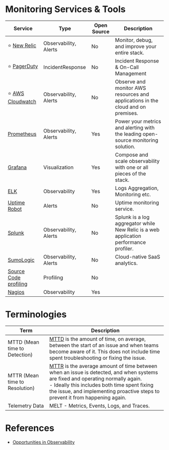 
# Monitoring Services & Tools

| Service                                                                                          | Type                  | Open Source | Description                                                                           |
|--------------------------------------------------------------------------------------------------|-----------------------|-------------|---------------------------------------------------------------------------------------|
| :star: [New Relic](NewRelic/Readme.md)                                                           | Observability, Alerts | No          | Monitor, debug, and improve your entire stack.                                        |
| :star: [PagerDuty](IncidentResponse/PagerDuty.md)                                                | IncidentResponse      | No          | Incident Response & On-Call Management                                                |
| :star: [AWS Cloudwatch](../2_AWS/8_ObservabilityLogsServices/AmazonCloudWatch/Readme.md) | Observability, Alerts | No          | Observe and monitor AWS resources and applications in the cloud and on premises.      |
| [Prometheus](Prometheus.md)                                                                      | Observability, Alerts | Yes         | Power your metrics and alerting with the leading open-source monitoring solution.     |
| [Grafana](Grafana.md)                                                                            | Visualization         | Yes         | Compose and scale observability with one or all pieces of the stack.                  |
| [ELK](ELK.md)                                                                                    | Observability         | Yes         | Logs Aggregation, Monitoring etc.                                                     |
| [Uptime Robot](https://uptimerobot.com/)                                                         | Alerts                | No          | Uptime monitoring service.                                                            |
| [Splunk](https://www.splunk.com/)                                                                | Observability, Alerts | No          | Splunk is a log aggregator while New Relic is a web application performance profiler. |
| [SumoLogic](https://www.sumologic.com/)                                                          | Observability, Alerts | No          | Cloud-native SaaS analytics.                                                          |
| [Source Code profiling](https://aws.amazon.com/codeguru/)                                        | Profiling             | No          |                                                                                       |
| [Nagios](https://www.nagios.org/)                                                                | Observability         | Yes         |                                                                                       |

# Terminologies

| Term                           | Description                                                                                                                                                                                                                                                        |
|--------------------------------|--------------------------------------------------------------------------------------------------------------------------------------------------------------------------------------------------------------------------------------------------------------------|
| MTTD (Mean time to Detection)  | [MTTD](https://www.logicmonitor.com/blog/whats-the-difference-between-mttr-mttd-mttf-and-mtbf) is the amount of time, on average, between the start of an issue and when teams become aware of it. This does not include time spent troubleshooting or fixing the issue.                                                                                     |
| MTTR (Mean time to Resolution) | [MTTR](https://www.logicmonitor.com/blog/whats-the-difference-between-mttr-mttd-mttf-and-mtbf) is the average amount of time between when an issue is detected, and when systems are fixed and operating normally again. <br/>- Ideally this includes both time spent fixing the issue, and implementing proactive steps to prevent it from happening again. |
| Telemetry Data                 | MELT - Metrics, Events, Logs, and Traces.                                                                                                                                                                                                                          |

# References
- [Opportunities in Observability](https://rosslazer.com/posts/opps-in-o11y/)